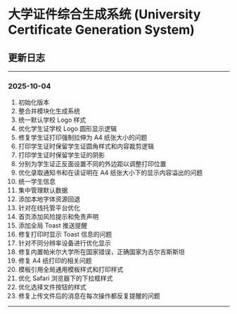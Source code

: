 # 大学证件综合生成系统 (University Certificate Generation System)
## 更新日志

---
### 2025-10-04
1. 初始化版本
2. 整合并模块化生成系统
3. 统一默认学校 Logo 样式
4. 优化学生证学校 Logo 圆形显示逻辑
5. 修复学生证打印强制拉伸为 A4 纸张大小的问题
6. 打印学生证时保留学生证圆角样式和内容裁剪逻辑
7. 打印学生证时保留学生证的阴影
8. 分别为学生证正反面设置不同的外边距以调整打印位置
9. 优化录取通知书和在读证明在 A4 纸张大小下的显示内容溢出的问题
10. 统一学生信息
11. 集中管理默认数据
12. 添加本地字体资源回退
13. 针对在线托管平台优化
14. 首页添加风险提示和免责声明
15. 添加全局 Toast 推送提醒
16. 修复打印时显示 Toast 信息的问题
17. 针对不同分辨率设备进行优化显示
18. 修复内置帕米尔大学所在国家错误，正确国家为吉尔吉斯斯坦
19. 修复 A4 纸打印的相关问题
20. 模板引用全局通用模板样式和打印样式
21. 优化 Safari 浏览器下的下拉框样式
22. 优化选择文件按钮的样式
23. 修复上传文件后的消息在每次操作都反复提醒的问题


---